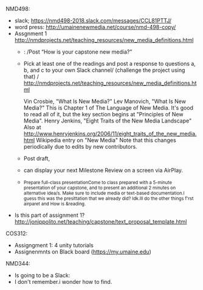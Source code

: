 NMD498:
- slack; https://nmd498-2018.slack.com/messages/CCL81PTTJ/
- word press: http://umainenewmedia.net/course/nmd-498-copy/
- Assgnment 1 http://nmdprojects.net/teaching_resources/new_media_definitions.html
  - : /Post “How is your capstone new media?”
  - Pick at least one of the readings and post a response to questions a, b, and c to your own Slack channel/ (challenge the project using that) / http://nmdprojects.net/teaching_resources/new_media_definitions.html

    Vin Crosbie, "What Is New Media?"
    Lev Manovich, "What Is New Media?"
    This is Chapter 1 of The Language of New Media. It's good to read all of it, but the key section begins at "Principles of New Media".
    Henry Jenkins, "Eight Traits of the New Media Landscape"
    Also at http://www.henryjenkins.org/2006/11/eight_traits_of_the_new_media.html
    Wikipedia entry on "New Media"
    Note that this changes periodically due to edits by new contributors. 
  - Post draft, 
  - can display your next Milestone Review on a screen via AirPlay.
  - <small>Prepare full-class presentationCome to class prepared with a 5-minute presentation of your capstone, and to present an additional 2 minutes on alternative idea/s. Make sure to include media or text-based documentation.I guess this was the presittation that we already did? Idk.Ill do the other things f'rst airparet and How is &reading.</small>
 - Is this part of assignment 1? http://jonippolito.net/teaching/capstone/text_proposal_template.html


COS312: 
- Assigngment 1: 4 unity tutorials
- Assignenmnts on Black board (https://my.umaine.edu)

NMD344:
- Is going to be a Slack: 
- I don't remember.i wonder how to find.
